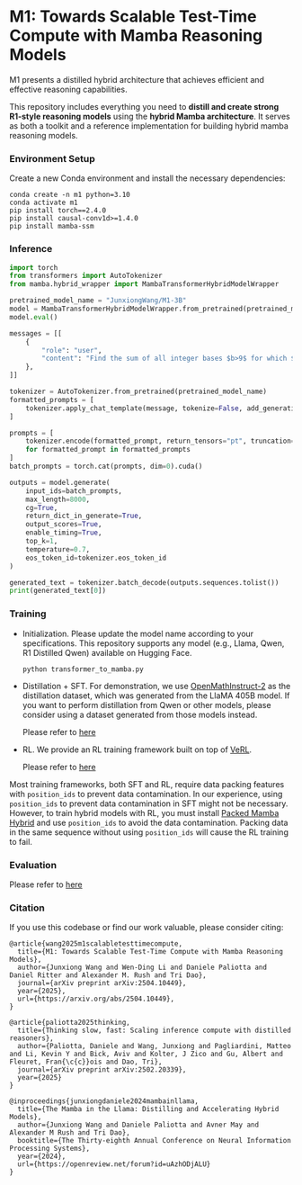 # M1: Towards Scalable Test-Time Compute with Mamba Reasoning Models

M1 presents a distilled hybrid architecture that achieves efficient and effective reasoning capabilities.

This repository includes everything you need to **distill and create strong R1-style reasoning models** using the **hybrid Mamba architecture**. It serves as both a toolkit and a reference implementation for building hybrid mamba reasoning models.

### Environment Setup
Create a new Conda environment and install the necessary dependencies:

```
conda create -n m1 python=3.10
conda activate m1
pip install torch==2.4.0
pip install causal-conv1d>=1.4.0
pip install mamba-ssm
```

### Inference

```python
import torch
from transformers import AutoTokenizer
from mamba.hybrid_wrapper import MambaTransformerHybridModelWrapper

pretrained_model_name = "JunxiongWang/M1-3B"
model = MambaTransformerHybridModelWrapper.from_pretrained(pretrained_model_name, torch_dtype=torch.bfloat16)
model.eval()

messages = [[
    {
        "role": "user",
        "content": "Find the sum of all integer bases $b>9$ for which $17_b$ is a divisor of $97_b.$",
    },
]]

tokenizer = AutoTokenizer.from_pretrained(pretrained_model_name)
formatted_prompts = [
    tokenizer.apply_chat_template(message, tokenize=False, add_generation_prompt=True) for message in messages
]

prompts = [
    tokenizer.encode(formatted_prompt, return_tensors="pt", truncation=True, max_length=200)
    for formatted_prompt in formatted_prompts
]
batch_prompts = torch.cat(prompts, dim=0).cuda()

outputs = model.generate(
    input_ids=batch_prompts,
    max_length=8000,
    cg=True,
    return_dict_in_generate=True,
    output_scores=True,
    enable_timing=True,
    top_k=1,
    temperature=0.7,
    eos_token_id=tokenizer.eos_token_id
)

generated_text = tokenizer.batch_decode(outputs.sequences.tolist())
print(generated_text[0])
```

### Training

* Initialization. Please update the model name according to your specifications. This repository supports any model (e.g., Llama, Qwen, R1 Distilled Qwen) available on Hugging Face.

  `python transformer_to_mamba.py`

* Distillation + SFT. For demonstration, we use [OpenMathInstruct-2](https://huggingface.co/datasets/nvidia/OpenMathInstruct-2) as the distillation dataset, which was generated from the LlaMA 405B model. If you want to perform distillation from Qwen or other models, please consider using a dataset generated from those models instead.

  Please refer to [here](sft/README.md)

* RL. We provide an RL training framework built on top of [VeRL](https://github.com/volcengine/verl).

  Please refer to [here](rl/README.md)

Most training frameworks, both SFT and RL, require data packing features with `position_ids` to prevent data contamination. In our experience, using `position_ids` to prevent data contamination in SFT might not be necessary. However, to train hybrid models with RL, you must install [Packed Mamba Hybrid](HYBRID_PACK.md) and use `position_ids` to avoid the data contamination. Packing data in the same sequence without using `position_ids` will cause the RL training to fail.

### Evaluation

Please refer to [here](rl/README.md)

### Citation

If you use this codebase or find our work valuable, please consider citing:

```
@article{wang2025m1scalabletesttimecompute,
  title={M1: Towards Scalable Test-Time Compute with Mamba Reasoning Models}, 
  author={Junxiong Wang and Wen-Ding Li and Daniele Paliotta and Daniel Ritter and Alexander M. Rush and Tri Dao},
  journal={arXiv preprint arXiv:2504.10449},
  year={2025},
  url={https://arxiv.org/abs/2504.10449}, 
}

@article{paliotta2025thinking,
  title={Thinking slow, fast: Scaling inference compute with distilled reasoners},
  author={Paliotta, Daniele and Wang, Junxiong and Pagliardini, Matteo and Li, Kevin Y and Bick, Aviv and Kolter, J Zico and Gu, Albert and Fleuret, Fran{\c{c}}ois and Dao, Tri},
  journal={arXiv preprint arXiv:2502.20339},
  year={2025}
}

@inproceedings{junxiongdaniele2024mambainllama,
  title={The Mamba in the Llama: Distilling and Accelerating Hybrid Models},
  author={Junxiong Wang and Daniele Paliotta and Avner May and Alexander M Rush and Tri Dao},
  booktitle={The Thirty-eighth Annual Conference on Neural Information Processing Systems},
  year={2024},
  url={https://openreview.net/forum?id=uAzhODjALU}
}
```
